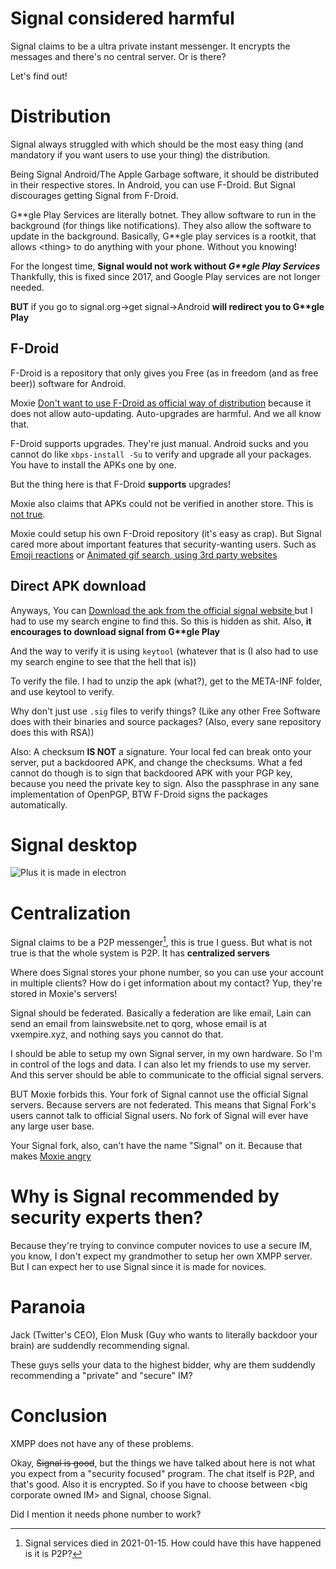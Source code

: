 # Signal considered harmful

Signal claims to be a ultra private instant messenger. It encrypts the
messages and there's no central server. Or is there?

Let's find out!

# Distribution

Signal always struggled with which should be the most easy thing (and
mandatory if you want users to use your thing) the distribution.

Being Signal Android/The Apple Garbage software, it should be
distributed in their respective stores. In Android, you can use
F-Droid. But Signal discourages getting Signal from F-Droid.

G\*\*gle Play Services are literally botnet. They allow software to
run in the background (for things like notifications). They also allow
the software to update in the background. Basically, G\*\*gle play
services is a rootkit, that allows \<thing\> to do anything with your
phone. Without you knowing!

For the longest time, **Signal would not work without *G\*\*gle Play
Services*** Thankfully, this is fixed since 2017, and Google Play
services are not longer needed.

**BUT** if you go to signal.org->get signal->Android **will redirect
you to G\*\*gle Play**

## F-Droid

F-Droid is a repository that only gives you Free (as in freedom (and
as free beer)) software for Android.

Moxie [Don't want to use F-Droid as official way of
distribution](https://github.com/signalapp/Signal-Android/issues/127#issuecomment-13335689)
because it does not allow auto-updating. Auto-upgrades are
harmful. And we all know that.

F-Droid supports upgrades. They're just manual. Android sucks and you
cannot do like `xbps-install -Su` to verify and upgrade all your
packages. You have to install the APKs one by one.

But the thing here is that F-Droid **supports** upgrades!

Moxie also claims that APKs could not be verified in another
store. This is [not
true](https://f-droid.org/en/docs/Signing_Process/).

Moxie could setup his own F-Droid repository (it's easy as crap). But
Signal cared more about important features that security-wanting
users. Such as [Emoji
reactions](https://signal.org/blog/more-reactions/) or [Animated gif
search, using 3rd party
websites](https://signal.org/blog/signal-and-giphy-update/)

## Direct APK download

Anyways, You can [Download the apk from the official signal website
](https://signal.org/android/apk/) but I had to use my search engine
to find this. So this is hidden as shit. Also, **it encourages to
download signal from G\*\*gle Play**

And the way to verify it is using `keytool` (whatever that is (I also
had to use my search engine to see that the hell that is))

To verify the file. I had to unzip the apk (what?), get to the
META-INF folder, and use keytool to verify.

Why don't just use `.sig` files to verify things? (Like any other Free
Software does with their binaries and source packages? (Also, every
sane repository does this with RSA))

Also: A checksum **IS NOT** a signature. Your local fed can break onto
your server, put a backdoored APK, and change the checksums. What a
fed cannot do though is to sign that backdoored APK with your PGP key,
because you need the private key to sign. Also the passphrase in any
sane implementation of OpenPGP, BTW F-Droid signs the packages
automatically.

# Signal desktop

![Plus it is made in electron](/signal_desktop)

# Centralization

Signal claims to be a P2P messenger[^1], this is true I guess. But what is
not true is that the whole system is P2P. It has **centralized
servers**

Where does Signal stores your phone number, so you can use your
account in multiple clients? How do i get information about my
contact? Yup, they're stored in Moxie's servers!

Signal should be federated. Basically a federation are like email,
Lain can send an email from lainswebsite.net to qorg, whose email is
at vxempire.xyz, and nothing says you cannot do that.

I should be able to setup my own Signal server, in my own hardware. So
I'm in control of the logs and data. I can also let my friends to use
my server. And this server should be able to communicate to the
official signal servers.

BUT Moxie forbids this. Your fork of Signal cannot use the official
Signal servers. Because servers are not federated. This means that
Signal Fork's users cannot talk to official Signal users. No fork of
Signal will ever have any large user base.

Your Signal fork, also, can't have the name "Signal" on it. Because
that makes [Moxie
angry](https://github.com/LibreSignal/LibreSignal/issues/37#issuecomment-217211165)

# Why is Signal recommended by security experts then?

Because they're trying to convince computer novices to use a secure
IM, you know, I don't expect my grandmother to setup her own XMPP
server. But I can expect her to use Signal since it is made for novices.

# Paranoia

Jack (Twitter's CEO), Elon Musk (Guy who wants to literally backdoor your brain) are suddendly recommending signal.

These guys sells your data to the highest bidder, why are them suddendly recommending a "private" and "secure" IM?

# Conclusion

XMPP does not have any of these problems.

Okay, <s>Signal is good</s>, but the things we have talked about here is not
what you expect from a "security focused" program. The chat itself is
P2P, and that's good. Also it is encrypted. So if you have to choose
between \<big corporate owned IM\> and Signal, choose Signal.

Did I mention it needs phone number to work?



[^1]: Signal services died in 2021-01-15. How could have this have
happened is it is P2P?
